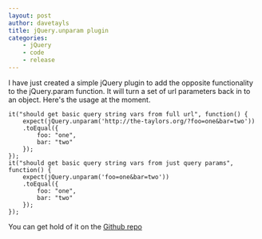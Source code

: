 ```yaml
--- 
layout: post 
author: davetayls 
title: jQuery.unparam plugin
categories:
    - jQuery
    - code
    - release
---
```

I have just created a simple jQuery plugin to add the opposite functionality to the jQuery.param function. It will turn a set of url parameters back in to an object. Here's the usage at the moment.


    it("should get basic query string vars from full url", function() {
        expect(jQuery.unparam('http://the-taylors.org/?foo=one&bar=two'))
        .toEqual({
            foo: "one",
            bar: "two"
        });
    });
    it("should get basic query string vars from just query params", function() {
        expect(jQuery.unparam('foo=one&bar=two'))
        .toEqual({
            foo: "one",
            bar: "two"
        });
    });


You can get hold of it on the [Github repo](https://github.com/davetayls/jquery.unparam)

